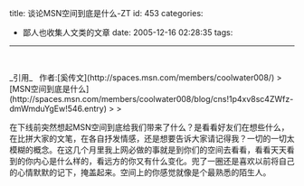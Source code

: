 title: 谈论MSN空间到底是什么-ZT
id: 453
categories:
  - 鄙人也收集人文类的文章
date: 2005-12-16 02:28:35
tags:
---

<div id="msgcns!9697D6160EFEBC17!431" class="bvMsg"><p>  
<p>_引用_   作者:[奚传文](http://spaces.msn.com/members/coolwater008/) 
> [MSN空间到底是什么](http://spaces.msn.com/members/coolwater008/blog/cns!1p4xv8sc4ZWfz-dmWmduYgEw!546.entry)
> 
> <div>在下线前突然想起MSN空间到底给我们带来了什么？是看看好友们在想些什么，在比拼大家的文笔，在各自抒发情感，还是想要告诉大家请记得我？一切的一切太模糊的概念。在这几个月里我上网必做的事就是到你们的空间去看看，看看天天看到的你内心是什么样的，看远方的你又有什么变化。兜了一圈还是喜欢以前将自己的心情默默的记下，掩盖起来。空间上的你感觉就像是个最熟悉的陌生人。</div></div>